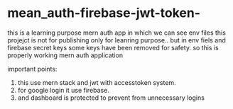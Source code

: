 # mean_auth-firebase-jwt-token-

this is a learning purpose mern auth app in which we can see env files 
this projejct is not for publishing only for leanring purpose..
but in env fiels and firebase secret keys some keys have been removed for safety. so 
this is properly working mern auth application

important points:
1. this use mern stack and jwt with accesstoken system.
2. for google login it use firebase.
3. and dashboard is protected to prevent from unnecessary logins
